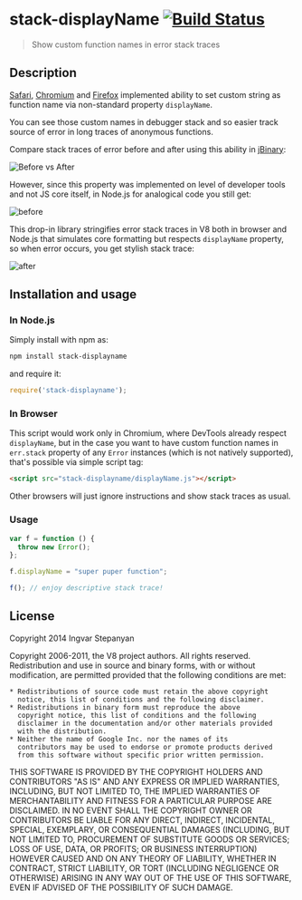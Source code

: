 # stack-displayName [![Build Status](https://travis-ci.org/RReverser/stack-displayname.svg?branch=master)](https://travis-ci.org/RReverser/stack-displayname)

> Show custom function names in error stack traces

## Description

[Safari](https://bugs.webkit.org/show_bug.cgi?id=25171), [Chromium](https://code.google.com/p/chromium/issues/detail?id=17356) and [Firefox](https://developer.mozilla.org/en-US/docs/Web/JavaScript/Reference/Global_Objects/Function/displayName) implemented ability to set custom string as function name via non-standard property `displayName`.

You can see those custom names in debugger stack and so easier track source of error in long traces of anonymous functions.

Compare stack traces of error before and after using this ability in [jBinary](https://github.com/jDataView/jBinary):

![Before vs After](https://cloud.githubusercontent.com/assets/557590/2842369/ca53bed6-d073-11e3-85d9-34c18a53a5e3.png)

However, since this property was implemented on level of developer tools and not JS core itself, in Node.js for analogical code you still get:

![before](https://cloud.githubusercontent.com/assets/557590/2879612/77316904-d46c-11e3-806f-4d2ae1d442df.png)

This drop-in library stringifies error stack traces in V8 both in browser and Node.js that simulates core formatting but respects `displayName` property, so when error occurs, you get stylish stack trace:

![after](https://cloud.githubusercontent.com/assets/557590/2879614/7936866c-d46c-11e3-817d-9fd2898a8e51.png)

## Installation and usage

### In Node.js

Simply install with npm as:

```bash
npm install stack-displayname
```

and require it:

```javascript
require('stack-displayname');
```

### In Browser

This script would work only in Chromium, where DevTools already respect `displayName`, but in the case you want to have custom function names in `err.stack` property of any `Error` instances (which is not natively supported), that's possible via simple script tag:

```html
<script src="stack-displayname/displayName.js"></script>
```

Other browsers will just ignore instructions and show stack traces as usual.

### Usage

```javascript
var f = function () {
  throw new Error();
};

f.displayName = "super puper function";

f(); // enjoy descriptive stack trace!
```

## License

Copyright 2014 Ingvar Stepanyan

Copyright 2006-2011, the V8 project authors. All rights reserved.
Redistribution and use in source and binary forms, with or without
modification, are permitted provided that the following conditions are
met:

    * Redistributions of source code must retain the above copyright
      notice, this list of conditions and the following disclaimer.
    * Redistributions in binary form must reproduce the above
      copyright notice, this list of conditions and the following
      disclaimer in the documentation and/or other materials provided
      with the distribution.
    * Neither the name of Google Inc. nor the names of its
      contributors may be used to endorse or promote products derived
      from this software without specific prior written permission.

THIS SOFTWARE IS PROVIDED BY THE COPYRIGHT HOLDERS AND CONTRIBUTORS
"AS IS" AND ANY EXPRESS OR IMPLIED WARRANTIES, INCLUDING, BUT NOT
LIMITED TO, THE IMPLIED WARRANTIES OF MERCHANTABILITY AND FITNESS FOR
A PARTICULAR PURPOSE ARE DISCLAIMED. IN NO EVENT SHALL THE COPYRIGHT
OWNER OR CONTRIBUTORS BE LIABLE FOR ANY DIRECT, INDIRECT, INCIDENTAL,
SPECIAL, EXEMPLARY, OR CONSEQUENTIAL DAMAGES (INCLUDING, BUT NOT
LIMITED TO, PROCUREMENT OF SUBSTITUTE GOODS OR SERVICES; LOSS OF USE,
DATA, OR PROFITS; OR BUSINESS INTERRUPTION) HOWEVER CAUSED AND ON ANY
THEORY OF LIABILITY, WHETHER IN CONTRACT, STRICT LIABILITY, OR TORT
(INCLUDING NEGLIGENCE OR OTHERWISE) ARISING IN ANY WAY OUT OF THE USE
OF THIS SOFTWARE, EVEN IF ADVISED OF THE POSSIBILITY OF SUCH DAMAGE.

